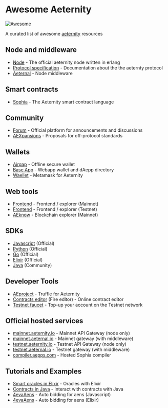 Awesome Aeternity 
===========

[![Awesome](https://cdn.rawgit.com/sindresorhus/awesome/d7305f38d29fed78fa85652e3a63e154dd8e8829/media/badge.svg)](https://github.com/u2467/awesome-aeternity)

A curated list of awesome [aeternity](https://aeternity.com) resources

## Node and middleware

- [Node](https://github.com/aeternity/aeternity) - The official aeternity node written in erlang
- [Protocol specification](https://github.com/aeternity/protocol) - Documentation about the the aeternty protocol
- [Aeternal](https://github.com/aeternity/aeternal) - Node middleware

## Smart contracts
- [Sophia](https://github.com/aeternity/protocol/blob/master/contracts/sophia.md) - The Aeternity smart contract language


## Community
- [Forum](https://forum.aeternity.com) - Official platform for announcements and discussions
- [AEXpansions](https://github.com/aeternity/AEXs) - Proposals for off-protocol standards


## Wallets
- [Airgap](https://airgap.it) - Offline secure wallet 
- [Base App](https://base.aepp.com) - Webapp wallet and dAepp directory
- [Waellet](https://waellet.com) - Metamask for Aeternity

## Web tools 
- [Frontend](https://mainnet.aeternal.io) - Frontend / explorer (Mainnet) 
- [Frontend](https://testnet.aeternal.io) - Frontend / explorer (Testnet) 
- [AEknow](https://aeknow.org/) - Blockchain explorer (Mainnet)

## SDKs 
- [Javascript](https://github.com/aeternity/aepp-sdk-js) (Official)
- [Python](https://github.com/aeternity/aepp-sdk-python) (Official)
- [Go](https://github.com/aeternity/aepp-sdk-go) (Official)
- [Elixir](https://github.com/aeternity/aepp-sdk-elixir) (Official)
- [Java](https://github.com/kryptokrauts/aepp-sdk-java) (Community)

## Developer Tools
- [AEproject](https://github.com/aeternity/aepp-aeproject-js) - Truffle for Aeternity 
- [Contracts editor](http://fireeditor.nikitafuchs.de) (Fire editor) - Online contract editor
- [Testnet faucet](https://testnet.faucet.aepps.com) - Top-up your account on the Testnet network

## Official hosted services 
- [mainnet.aeternity.io](https://mainnet.aeternity.io/v2/status) - Mainnet API Gateway (node only)
- [mainnet.aeternal.io](https://mainnet.aeternal.io) - Mainnet gateway (with middleware)
- [testnet.aeternity.io](https://testnet.aeternity.io/v2/status) - Testnet API Gateway (node only)
- [testnet.aeternal.io](https://testnet.aeternal.io) - Testnet gateway (with middleware)
- [compiler.aepps.com](https://compiler.aepps.com) - Hosted Sophia compiler

## Tutorials and Examples
- [Smart oracles in Elixir](https://github.com/DanielaIvanova/smart_oracle) - Oracles with Elixir
- [Contracts in Java](https://github.com/kryptokrauts/contraect-showcase-maven) - Interact with contracts with Java
- [4evaAens](https://github.com/u2467/4evaAens) - Auto bidding for aens (Javascript)
- [4evaAens](https://github.com/DanielaIvanova/forever_aens) - Auto bidding for aens (Elixir)
